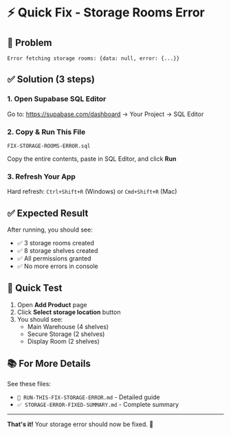 # ⚡ Quick Fix - Storage Rooms Error

## 🎯 Problem
```
Error fetching storage rooms: {data: null, error: {...}}
```

## ✅ Solution (3 steps)

### 1. Open Supabase SQL Editor
Go to: https://supabase.com/dashboard → Your Project → SQL Editor

### 2. Copy & Run This File
```
FIX-STORAGE-ROOMS-ERROR.sql
```
Copy the entire contents, paste in SQL Editor, and click **Run**

### 3. Refresh Your App
Hard refresh: `Ctrl+Shift+R` (Windows) or `Cmd+Shift+R` (Mac)

## ✅ Expected Result

After running, you should see:
- ✅ 3 storage rooms created
- ✅ 8 storage shelves created  
- ✅ All permissions granted
- ✅ No more errors in console

## 🧪 Quick Test

1. Open **Add Product** page
2. Click **Select storage location** button
3. You should see:
   - Main Warehouse (4 shelves)
   - Secure Storage (2 shelves)
   - Display Room (2 shelves)

## 📚 For More Details

See these files:
- `🚀 RUN-THIS-FIX-STORAGE-ERROR.md` - Detailed guide
- `✅ STORAGE-ERROR-FIXED-SUMMARY.md` - Complete summary

---

**That's it!** Your storage error should now be fixed. 🎉

